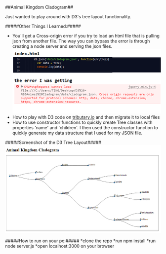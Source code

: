 ##Animal Kingdom Cladogram##

Just wanted to play around with D3's tree layout functionality. 


#####Other Things I Learned:##### 
* You'll get a Cross-origin error if you try to load an html file that is pulling json from another file. The way you can bypass the error is through creating a node server and serving the json files. 
![picture alt](img/error.png)
* How to play with D3 code on [tributary.io](http://tributary.io/inlet/0429b94a2e3ebccb5c30) and then migrate it to local files
* How to use constructor functions to quickly create Tree classes with properties 'name' and 'children'. I then used the constructor function to quickly generate my data structure that I used for my JSON file. 


#####Screenshot of the D3 Tree Layout#####
![picture alt](/img/cladogram.png)

#####How to run on your pc:#####
*clone the repo 
*run npm install
*run node server.js
*open localhost:3000 on your browser